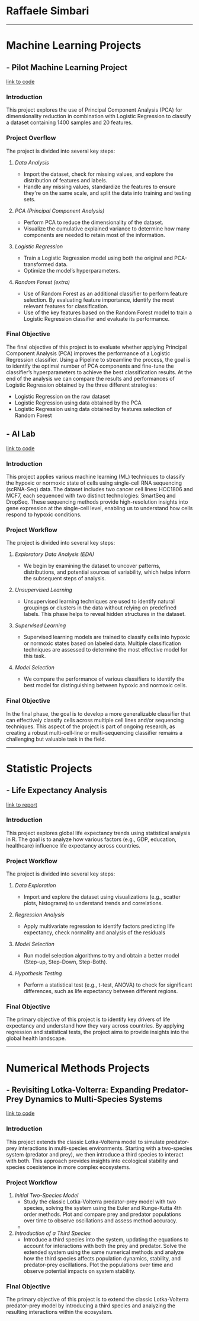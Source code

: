 # Raffaele Simbari
---

# **Machine Learning Projects**

## - **Pilot Machine Learning Project**
[link to code](https://raffaele233.github.io/ML_Individual_Project.html)

### Introduction
This project explores the use of Principal Component Analysis (PCA) for dimensionality reduction in combination with Logistic Regression to classify a dataset containing 1400 samples and 20 features. 

### Project Overflow
The project is divided into several key steps:

1. *Data Analysis*
   - Import the dataset, check for missing values, and explore the distribution of features and labels.
   - Handle any missing values, standardize the features to ensure they're on the same scale, and split the data into training and testing sets.
     
2. *PCA (Principal Component Analysis)*
   - Perform PCA to reduce the dimensionality of the dataset.
   - Visualize the cumulative explained variance to determine how many components are needed to retain most of the information.

3. *Logistic Regression*
   - Train a Logistic Regression model using both the original and PCA-transformed data.
   - Optimize the model’s hyperparameters.

4. *Random Forest (extra)*
   - Use of Random Forest as an additional classifier to perform feature selection. By evaluating feature importance, identify the most relevant features for classification.
   - Use of the key features based on the Random Forest model to train a Logistic Regression classifier and evaluate its performance.

### Final Objective
The final objective of this project is to evaluate whether applying Principal Component Analysis (PCA) improves the performance of a Logistic Regression classifier. Using a Pipeline to streamline the process, the goal is to identify the optimal number of PCA components and fine-tune the classifier’s hyperparameters to achieve the best classification results.
At the end of the analysis we can compare the results and performances of Logistic Regression obtained by the three different strategies:

- Logistic Regression on the raw dataset 
- Logistic Regression using data obtained by the PCA 
- Logistic Regression using data obtained by features selection of Random Forest
   
## - **AI Lab** 
[link to code](https://raffaele233.github.io/main_AI_Lab.html)

### Introduction
This project applies various machine learning (ML) techniques to classify the hypoxic or normoxic state of cells using single-cell RNA sequencing (scRNA-Seq) data. The dataset includes two cancer cell lines: HCC1806 and MCF7, each sequenced with two distinct technologies: SmartSeq and DropSeq. These sequencing methods provide high-resolution insights into gene expression at the single-cell level, enabling us to understand how cells respond to hypoxic conditions.

### Project Workflow
The project is divided into several key steps:

1. *Exploratory Data Analysis (EDA)*
   - We begin by examining the dataset to uncover patterns, distributions, and potential sources of variability, which helps inform the subsequent steps of analysis.

2. *Unsupervised Learning*
   - Unsupervised learning techniques are used to identify natural groupings or clusters in the data without relying on predefined labels. This phase helps to reveal hidden structures in the dataset.

3. *Supervised Learning*
   - Supervised learning models are trained to classify cells into hypoxic or normoxic states based on labeled data. Multiple classification techniques are assessed to determine the most effective model for this task.

4. *Model Selection*
   - We compare the performance of various classifiers to identify the best model for distinguishing between hypoxic and normoxic cells.

### Final Objective
In the final phase, the goal is to develop a more generalizable classifier that can effectively classify cells across multiple cell lines and/or sequencing techniques. This aspect of the project is part of ongoing research, as creating a robust multi-cell-line or multi-sequencing classifier remains a challenging but valuable task in the field.

---

# **Statistic Projects**

## - **Life Expectancy Analysis** 
[link to report](https://raffaele233.github.io/Analyzing_Life_Expectancy.pdf)

### Introduction
This project explores global life expectancy trends using statistical analysis in R. The goal is to analyze how various factors (e.g., GDP, education, healthcare) influence life expectancy across countries.

### Project Workflow
The project is divided into several key steps:

1. *Data Exploration*
   - Import and explore the dataset using visualizations (e.g., scatter plots, histograms) to understand trends and correlations.

2. *Regression Analysis*
   - Apply multivariate regression to identify factors predicting life expectancy, check normality and analysis of the residuals

3. *Model Selection*
   - Run model selection algorithms to try and obtain a better model (Step-up, Step-Down, Step-Both).

4. *Hypothesis Testing*
   - Perform a statistical test (e.g., t-test, ANOVA) to check for significant differences, such as life expectancy between different regions.

### Final Objective
The primary objective of this project is to identify key drivers of life expectancy and understand how they vary across countries. By applying regression and statistical tests, the project aims to provide insights into the global health landscape.

---

# **Numerical Methods Projects** 

## - **Revisiting Lotka-Volterra: Expanding Predator-Prey Dynamics to Multi-Species Systems** 
[link to code](https://raffaele233.github.io/Project.html)

### Introduction
This project extends the classic Lotka-Volterra model to simulate predator-prey interactions in multi-species environments. Starting with a two-species system (predator and prey), we then introduce a third species to interact with both. This approach provides insights into ecological stability and species coexistence in more complex ecosystems.

### Project Workflow
1. *Initial Two-Species Model*
   - Study the classic Lotka-Volterra predator-prey model with two species, solving the system using the Euler and Runge-Kutta 4th order methods. Plot and compare prey and predator populations over time to observe oscillations and assess method accuracy.
   - 
2. *Introduction of a Third Species*
   - Introduce a third species into the system, updating the equations to account for interactions with both the prey and predator. Solve the extended system using the same numerical methods and analyze how the third species affects population dynamics, stability, and predator-prey oscillations. Plot the populations over time and observe potential impacts on system stability.

### FInal Objective
The primary objective of this project is to extend the classic Lotka-Volterra predator-prey model by introducing a third species and analyzing the resulting interactions within the ecosystem.










  
  
